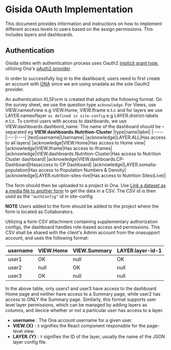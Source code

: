 # Gisida OAuth Implementation

This document provides information and instructions on how to implement different access levels to users based on the assign permissions. This includes layers and dashboards.

## Authentication

Gisida sittes with authentication process uses Oauth2 [implicit grant type](https://oauth.net/2/grant-types/implicit/), utilizing Ona's [oAuth2 provider](https://api.ona.io/static/docs/authentication.html#using-oauth2-with-the-ona-api).

In order to successfully log in to the dashboard, users need to first create an account with [ONA](https://ona.io) since we are using onadata as the sole Oauth2 provider.

An authentication XLSForm is created that adopts the following format. On the survey sheet, we use the question type `acknowledge`. For Views, use VIEW.nameofview e.g VIEW.Home, VIEW.Iframe e.t.c and for layers we use LAYER.nameoflayer `as defined in site-config` e.g LAYER.district-labels e.t.c. To control users with access to dashboards, we use VIEW.dashboards.dashbord_name.`The name of the dashboard should be **-** separated eg **VIEW.dashboards.Nutrition-Cluster**
|type|name|label|
|-----|----|----|
|text|username|Username|
|acknowledge|LAYER.ALL|Has access to all layers|
|acknowledge|VIEW.Home|Has access to Home view|
|acknowledge|VIEW.Iframe|Has access to Iframes|
|acknowledge|VIEW.dashboards.Nutrition-Cluster|Has access to Nutrition Cluster dashboard|
|acknowledge|VIEW.dashboards.CP-Dashboard|Hasaccess to CP Dashboard|
|acknowledge|LAYER.somalia-population|Has access to Population Numbers & Density|
|acknowledge|LAYER.nutrition-sites-live|Has access to Nutrition Sites(Live)|

The form should then be uploaded to a project in Ona. Use [Link a dataset as a media file to another form](https://help.ona.io/knowledge-base/how-do-i-link-a-dataset-as-a-media-file-to-another-form/) to get the data in a CSV. The CSV id is then used as the `"authConfig"` id in site-config

**NOTE** 
Users added to the form should be added to the project where the form is located as Collaborators.

Utilizing a form CSV attachment containing supplementary authorization configs, the dashboard handles role-based access and permissions. This CSV shall be shared with the client's Admin account from the onasupport account, and uses the following format:

|username|VIEW.Home|VIEW.Summary|LAYER.layer-id-1|
|--------|---------| -----------|----------------|
| user1  | OK      | null       | OK             |
| user2  | null    | OK         | null           |
| user3  | OK      | null       | null           |

In the above table, only users1 and user3 have access to the dashboard Home page and neither have access to a Summary page, while user2 has access to ONLY the Summary page. Similarly, this format supports user level layer permissions, which can be managed by adding layers as columns, and decice whether or not a particular user has access to a layer.

* **username** : The Ona account username for a given user.
* **VIEW.{X}** : `X` signifies the React component responsible for the page-level view.
* **LAYER.{Y}** : `Y` signifies the ID of the layer, usually the name of the JSON layer config file.

